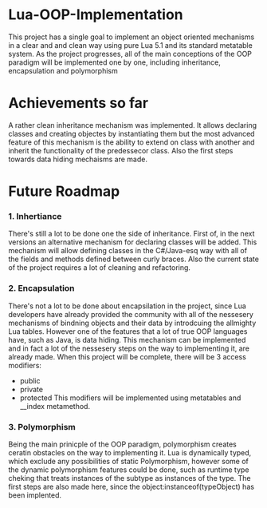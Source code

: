 # Lua-OOP-Implementation
 
This project has a single goal to implement an object oriented mechanisms in a clear and and clean way using pure Lua 5.1 and its standard metatable system.
As the project progresses, all of the main conceptions of the OOP paradigm will be implemented one by one, including inheritance, encapsulation and polymorphism

# Achievements so far

A rather clean inheritance mechanism was implemented. It allows declaring classes and creating objectes by instantiating them but the most advanced feature of this mechanism is the ability to extend on class with another and inherit the functionality of the predessecor class. Also the first steps towards data hiding mechaisms are made.

# Future Roadmap

### 1. Inhertiance

There's still a lot to be done one the side of inheritance. First of, in the next versions an alternative mechanism for declaring classes will be added. This mechanism will allow defining classes in the C#/Java-esq way with all of the fields and methods defined between curly braces. Also the current state of the project requires a lot of cleaning and refactoring.

### 2. Encapsulation

There's not a lot to be done about encapsilation in the project, since Lua developers have already provided the community with all of the nessesery mechanisms of bindning objects and their data by introdcuing the allmighty Lua tables. However one of the features that a lot of true OOP languages have, such as Java, is data hiding. This mechanism can be implemented and in fact a lot of the nessesery steps on the way to implementing it, are already made. When this project will be complete, there will be 3 access modifiers: 
- public
- private
- protected
This modifiers will be implemented using metatables and __index metamethod.

### 3. Polymorphism

Being the main prinicple of the OOP paradigm, polymorphism creates ceratin obstacles on the way to implementing it. Lua is dynamically typed, which exclude any possibilities of static Polymorphism, however some of the dynamic polymorphism features could be done, such as runtime type cheking that treats instances of the subtype as instances of the type. The first steps are also made here, since the object:instanceof(typeObject) has been implented.